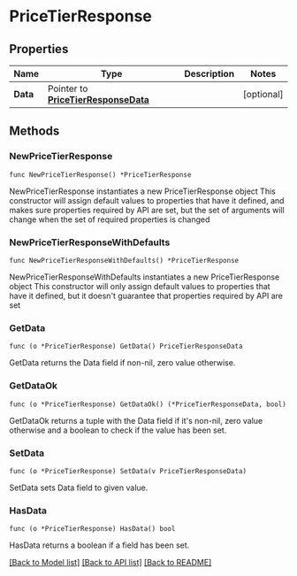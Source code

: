 # PriceTierResponse

## Properties

Name | Type | Description | Notes
------------ | ------------- | ------------- | -------------
**Data** | Pointer to [**PriceTierResponseData**](PriceTierResponseData.md) |  | [optional] 

## Methods

### NewPriceTierResponse

`func NewPriceTierResponse() *PriceTierResponse`

NewPriceTierResponse instantiates a new PriceTierResponse object
This constructor will assign default values to properties that have it defined,
and makes sure properties required by API are set, but the set of arguments
will change when the set of required properties is changed

### NewPriceTierResponseWithDefaults

`func NewPriceTierResponseWithDefaults() *PriceTierResponse`

NewPriceTierResponseWithDefaults instantiates a new PriceTierResponse object
This constructor will only assign default values to properties that have it defined,
but it doesn't guarantee that properties required by API are set

### GetData

`func (o *PriceTierResponse) GetData() PriceTierResponseData`

GetData returns the Data field if non-nil, zero value otherwise.

### GetDataOk

`func (o *PriceTierResponse) GetDataOk() (*PriceTierResponseData, bool)`

GetDataOk returns a tuple with the Data field if it's non-nil, zero value otherwise
and a boolean to check if the value has been set.

### SetData

`func (o *PriceTierResponse) SetData(v PriceTierResponseData)`

SetData sets Data field to given value.

### HasData

`func (o *PriceTierResponse) HasData() bool`

HasData returns a boolean if a field has been set.


[[Back to Model list]](../README.md#documentation-for-models) [[Back to API list]](../README.md#documentation-for-api-endpoints) [[Back to README]](../README.md)


